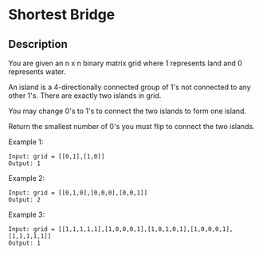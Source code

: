# Shortest Bridge
 
## Description

You are given an n x n binary matrix grid where 1 represents land and 0 represents water.

An island is a 4-directionally connected group of 1's not connected to any other 1's. There are exactly two islands in grid.

You may change 0's to 1's to connect the two islands to form one island.

Return the smallest number of 0's you must flip to connect the two islands.

Example 1:

```
Input: grid = [[0,1],[1,0]]
Output: 1
```

Example 2:

```
Input: grid = [[0,1,0],[0,0,0],[0,0,1]]
Output: 2
```

Example 3:

```
Input: grid = [[1,1,1,1,1],[1,0,0,0,1],[1,0,1,0,1],[1,0,0,0,1],[1,1,1,1,1]]
Output: 1
```